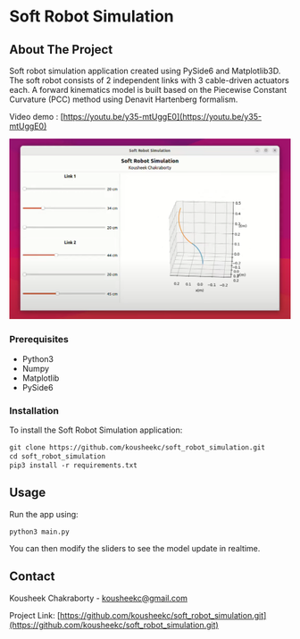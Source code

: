 # Soft Robot Simulation

## About The Project
Soft robot simulation application created using PySide6 and Matplotlib3D. The soft robot consists of 2 independent links with 3 cable-driven actuators each. A forward kinematics model is built based on the Piecewise Constant Curvature (PCC) method using Denavit Hartenberg formalism.

Video demo : [https://youtu.be/y35-mtUggE0](https://youtu.be/y35-mtUggE0)

<img src="docs/demo.png">

### Prerequisites
* Python3
* Numpy
* Matplotlib
* PySide6

### Installation
To install the Soft Robot Simulation application:

```
git clone https://github.com/kousheekc/soft_robot_simulation.git
cd soft_robot_simulation
pip3 install -r requirements.txt
```

## Usage
Run the app using:
```
python3 main.py
```

You can then modify the sliders to see the model update in realtime.

## Contact
Kousheek Chakraborty - kousheekc@gmail.com

Project Link: [https://github.com/kousheekc/soft_robot_simulation.git](https://github.com/kousheekc/soft_robot_simulation.git)

